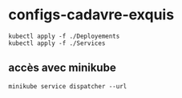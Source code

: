 # configs-cadavre-exquis



```
kubectl apply -f ./Deployements
kubectl apply -f ./Services
```

## accès avec minikube 
```
minikube service dispatcher --url
```